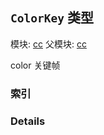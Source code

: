 ## `ColorKey` 类型



模块: [cc](../modules/cc.md)
父模块: [cc](../modules/cc.md)


color 关键帧



### 索引





### Details




